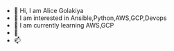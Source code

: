 - 👋 Hi, I am Alice Golakiya
- 👀 I am interested in Ansible,Python,AWS,GCP,Devops
- 🌱 I am currently learning AWS,GCP
- 💞️ 
- 📫

<!---
alicegolakiya/alicegolakiya is a ✨ special ✨ repository because its `README.md` (this file) appears on your GitHub profile.
You can click the Preview link to take a look at your changes.
--->
